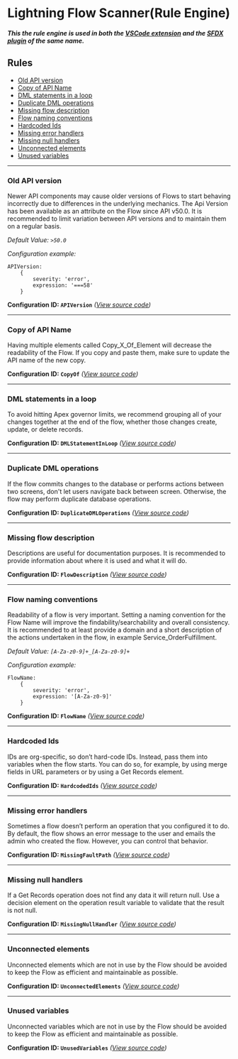 # Lightning Flow Scanner(Rule Engine)

##### _This the rule engine is used in both the [VSCode extension](https://marketplace.visualstudio.com/items?itemName=ForceConfigControl.lightningflowscanner&ssr=false#review-details) and the [SFDX plugin](https://www.npmjs.com/package/lightning-flow-scanner) of the same name._

## Rules

- [Old API version](#old-api-version)
- [Copy of API Name](#copy-of-api-name)
- [DML statements in a loop](#dml-statements-in-a-loop)
- [Duplicate DML operations](#duplicate-dml-operations)
- [Missing flow description](#missing-flow-description)
- [Flow naming conventions](#flow-naming-conventions)
- [Hardcoded Ids](#hardcoded-ids)
- [Missing error handlers](#missing-error-handlers)
- [Missing null handlers](#missing-null-handlers)
- [Unconnected elements](#unconnected-elements)
- [Unused variables](#unused-variables) 

___

### Old API version

Newer API components may cause older versions of Flows to start behaving incorrectly due to differences in the underlying mechanics. The Api Version has been available as an attribute on the Flow since API v50.0. It is recommended to limit variation between API versions and to maintain them on a regular basis.

_Default Value: `>50.0`_

_Configuration example:_
```
APIVersion:
    {
        severity: 'error',
        expression: '===58'
    }
```

**Configuration ID: `APIVersion`**
_([View source code](https://github.com/Force-Config-Control/lightning-flow-scanner-core/tree/master/src/main/rules/APIVersion.ts))_

___

### Copy of API Name

Having multiple elements called Copy_X_Of_Element will decrease the readability of the Flow. If you copy and paste them, make sure to update the API name of the new copy.

**Configuration ID: `CopyOf`**
_([View source code](https://github.com/Force-Config-Control/lightning-flow-scanner-core/tree/master/src/main/rules/CopyOf.ts))_

___

### DML statements in a loop

To avoid hitting Apex governor limits, we recommend grouping all of your changes together at the end of the flow, whether those changes create, update, or delete records.

**Configuration ID: `DMLStatementInLoop`**
_([View source code](https://github.com/Force-Config-Control/lightning-flow-scanner-core/tree/master/src/main/rules/DMLStatementInLoop.ts))_

___

### Duplicate DML operations

If the flow commits changes to the database or performs actions between two screens, don't let users navigate back between screen. Otherwise, the flow may perform duplicate database operations.

**Configuration ID: `DuplicateDMLOperations`**
_([View source code](https://github.com/Force-Config-Control/lightning-flow-scanner-core/tree/master/src/main/rules/DuplicateDMLOperations.ts))_

___

### Missing flow description

Descriptions are useful for documentation purposes. It is recommended to provide information about where it is used and what it will do.

**Configuration ID: `FlowDescription`** 
_([View source code](https://github.com/Force-Config-Control/lightning-flow-scanner-core/tree/master/src/main/rules/FlowDescription.ts))_

___

### Flow naming conventions

Readability of a flow is very important. Setting a naming convention for the Flow Name will improve the findability/searchability and overall consistency. It is recommended to at least provide a domain and a short description of the actions undertaken in the flow, in example Service_OrderFulfillment.

_Default Value: `[A-Za-z0-9]+_[A-Za-z0-9]+`_

_Configuration example:_
```
FlowName:
    {
        severity: 'error',
        expression: '[A-Za-z0-9]'
    }
```

**Configuration ID: `FlowName`** 
_([View source code](https://github.com/Force-Config-Control/lightning-flow-scanner-core/tree/master/src/main/rules/FlowName.ts))_

___

### Hardcoded Ids

IDs are org-specific, so don’t hard-code IDs. Instead, pass them into variables when the flow starts. You can do so, for example, by using merge fields in URL parameters or by using a Get Records element.

**Configuration ID: `HardcodedIds`** 
_([View source code](https://github.com/Force-Config-Control/lightning-flow-scanner-core/tree/master/src/main/rules/HardcodedIds.ts))_

___

### Missing error handlers

Sometimes a flow doesn’t perform an operation that you configured it to do. By default, the flow shows an error message to the user and emails the admin who created the flow. However, you can control that behavior.

**Configuration ID: `MissingFaultPath`** 
_([View source code](https://github.com/Force-Config-Control/lightning-flow-scanner-core/tree/master/src/main/rules/MissingFaultPath.ts))_

___

### Missing null handlers

If a Get Records operation does not find any data it will return null. Use a decision element on the operation result variable to validate that the result is not null.

**Configuration ID: `MissingNullHandler`** 
_([View source code](https://github.com/Force-Config-Control/lightning-flow-scanner-core/tree/master/src/main/rules/MissingNullHandler.ts))_

___

### Unconnected elements

Unconnected elements which are not in use by the Flow should be avoided to keep the Flow as efficient and maintainable as possible. 

**Configuration ID: `UnconnectedElements`**
_([View source code](https://github.com/Force-Config-Control/lightning-flow-scanner-core/tree/master/src/main/rules/UnconnectedElements.ts))_

___

### Unused variables

Unconnected variables which are not in use by the Flow should be avoided to keep the Flow as efficient and maintainable as possible. 

**Configuration ID: `UnusedVariables`** 
_([View source code](https://github.com/Force-Config-Control/lightning-flow-scanner-core/tree/master/src/main/rules/UnusedVariables.ts))_
